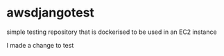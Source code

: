 # awsdjangotest
simple testing repository that is dockerised to be used in an EC2 instance

I made a change to test